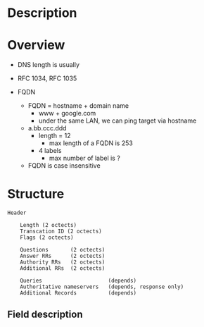 # Description


# Overview

* DNS length is usually 

* RFC 1034, RFC 1035

* FQDN
    * FQDN = hostname + domain name
        * www + google.com
        * under the same LAN, we can ping target via hostname
    * a.bb.ccc.ddd
        * length = 12
            * max length of a FQDN is 253
        * 4 labels
            * max number of label is ?
     * FQDN is case insensitive


# Structure

    
    Header
        
        Length (2 octects)
        Transcation ID (2 octects)
        Flags (2 octects)

        Questions       (2 octects)
        Answer RRs      (2 octects)
        Authority RRs   (2 octects)
        Additional RRs  (2 octects)

        Queries                     (depends)
        Authoritative nameservers   (depends, response only)
        Additional Records          (depends)

## Field description
